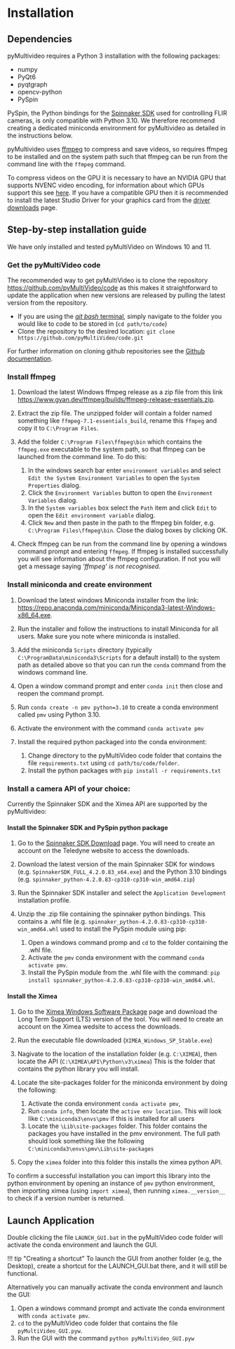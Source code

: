# Installation

## Dependencies

pyMultivideo requires a Python 3 installation with the following packages:

- numpy
- PyQt6
- pyqtgraph
- opencv-python
- PySpin

PySpin, the Python bindings for the [Spinnaker SDK](https://www.teledynevisionsolutions.com/products/spinnaker-sdk/) used for controlling FLIR cameras, is only compatible with Python 3.10. We therefore recommend creating a dedicated miniconda environment for pyMultivideo as detailed in the instructions below.

pyMultivideo uses [ffmpeg](https://www.ffmpeg.org/) to compress and save videos, so requires ffmpeg to be installed and on the system path such that ffmpeg can be run from the command line with the `ffmpeg` command.

To compress videos on the GPU it is necessary to have an NVIDIA GPU that supports NVENC video encoding, for information about which GPUs support this see [here](https://developer.nvidia.com/video-encode-and-decode-gpu-support-matrix-new).  If you have a compatible GPU then it is recommended to install the latest Studio Driver for your graphics card from the [driver downloads](https://www.nvidia.com/en-us/drivers/) page.

## Step-by-step installation guide

We have only installed and tested pyMultiVideo on Windows 10 and 11.

### Get the pyMultiVideo code

The recommended way to get pyMultiVideo is to clone the repository <https://github.com/pyMultiVideo/code> as this makes it straightforward to update the application when new versions are released by pulling the latest version from the repository.

- If you are using the [*git bash* terminal](https://gitforwindows.org), simply navigate to the folder you would like to code to be stored in (`cd path/to/code`)
- Clone the repository to the desired location: `git clone https://github.com/pyMultiVideo/code.git`

For further information on cloning github repositories see the [Github documentation](https://docs.github.com/en/repositories/creating-and-managing-repositories/cloning-a-repository).

### Install ffmpeg

1. Download the latest Windows ffmpeg release as a zip file from this link <https://www.gyan.dev/ffmpeg/builds/ffmpeg-release-essentials.zip>.
2. Extract the zip file.  The unzipped folder will contain a folder named something like `ffmpeg-7.1-essentials_build`, rename this `ffmpeg` and copy it to `C:\Program Files`.
3.  Add the folder `C:\Program Files\ffmpeg\bin` which contains the `ffmpeg.exe` executable to the system path, so that ffmpeg can be launched from the command line.  To do this:

    1. In the windows search bar enter `environment variables` and select `Edit the System Environment Variables` to open the `System Properties` dialog.
    2. Click the `Environment Variables` button to open the `Environment Variables` dialog.
    3. In the `System variables` box select the `Path` item and click `Edit` to open the `Edit environment variable` dialog.
    4. Click `New` and then paste in the path to the ffmpeg bin folder, e.g. `C:\Program Files\ffmpeg\bin`.  Close the dialog boxes by clicking OK.

4. Check ffmpeg can be run from the command line by opening a windows command prompt and entering `ffmpeg`.  If ffmpeg is installed successfully you will see information about the ffmpeg configuration.  If not you will get a message saying *'ffmpeg' is not recognised*.
  
### Install miniconda and create environment

1. Download the latest windows Miniconda installer from the link: <https://repo.anaconda.com/miniconda/Miniconda3-latest-Windows-x86_64.exe>.
2. Run the installer and follow the instructions to install Miniconda for all users.  Make sure you note where miniconda is installed.
3.  Add the miniconda `Scripts` directory (typically `C:\ProgramData\miniconda3\Scripts` for a default install) to the system path as detailed above so that you can run the `conda` command from the windows command line.
4. Open a window command prompt and enter `conda init` then close and reopen the command prompt.
5.  Run `conda create -n pmv python=3.10` to create a conda environment called `pmv` using Python 3.10.
6. Activate the environment with the command `conda activate pmv`
7. Install the required python packaged into the conda environment:

    1. Change directory to the pyMultiVideo code folder that contains the file `requirements.txt` using `cd path/to/code/folder`.
    2. Install the python packages with `pip install -r requirements.txt`

### Install a camera API of your choice:

Currently the Spinnaker SDK and the Ximea API are supported by the pyMultivideo:

#### Install the Spinnaker SDK and PySpin python package

1. Go to the [Spinnaker SDK Download](https://www.teledynevisionsolutions.com/support/support-center/software-firmware-downloads/iis/spinnaker-sdk-download/spinnaker-sdk--download-files/?pn=Spinnaker+SDK&vn=Spinnaker+SDK) page.  You will need to create an account on the Teledyne website to access the downloads.
2. Download the latest version of the main Spinnaker SDK for windows (e.g. `SpinnakerSDK_FULL_4.2.0.83_x64.exe`) and the Python 3.10 bindings (e.g. `spinnaker_python-4.2.0.83-cp310-cp310-win_amd64.zip`)
3. Run the Spinnaker SDK installer and select the `Application Development` installation profile.
4. Unzip the .zip file containing the spinnaker python bindings.  This contains a .whl file (e.g. `spinnaker_python-4.2.0.83-cp310-cp310-win_amd64.whl` used to install the PySpin module using pip:

    1. Open a windows command promp and `cd` to the folder containing the .whl file.
    2. Activate the `pmv` conda environment with the command `conda activate pmv`.
    3. Install the PySpin module from the .whl file with the command: `pip install spinnaker_python-4.2.0.83-cp310-cp310-win_amd64.whl`.

#### Install the Ximea

1. Go to the [Ximea Windows Software Package](https://www.ximea.com/support/wiki/apis/XIMEA_Windows_Software_Package) page and download the Long Term Support (LTS) version of the tool. You will need to create an account on the Ximea wedsite to access the downloads.
2. Run the executable file downloaded (`XIMEA_Windows_SP_Stable.exe`)
3. Nagivate to the location of the installation folder (e.g. `C:\XIMEA`), then locate the API (`C:\XIMEA\API\Python\v3\ximea`) This is the folder that contains the python library you will install.

4. Locate the site-packages folder for the miniconda environment by doing the following:
   1. Activate the conda environment `conda activate pmv`,
   2.  Run `conda info`, then locate the `active env location`. This will look like `C:\miniconda3\envs\pmv` if this is installed for all users
   3. Locate the `\Lib\site-packages` folder. This folder contains the packages you have installed in the pmv environment. The full path should look something like the following `C:\miniconda3\envs\pmv\Lib\site-packages`

5. Copy the `ximea` folder into this folder this installs the ximea python API.

To confirm a successful installation you can import this library into the python environment by opening an instance of  `pmv` python environment, then importing ximea (using `import ximea`), then running  `ximea.__version__` to check if a version number is returned. 


## Launch Application

Double clicking the file `LAUNCH_GUI.bat` in the pyMultiVideo code folder will activate the conda environment and launch the GUI.

!!! tip "Creating a shortcut"
    To launch the GUI from another folder (e.g, the Desktop), create a shortcut for the LAUNCH_GUI.bat there, and it will still be functional.

Alternatively you can manually activate the conda environment and launch the GUI:

1. Open a windows command prompt and activate the conda environment with `conda activate pmv`.
2. `cd` to the pyMultiVideo code folder that contains the file `pyMultiVideo_GUI.pyw`.
3. Run the GUI with the command `python pyMultiVideo_GUI.pyw`


